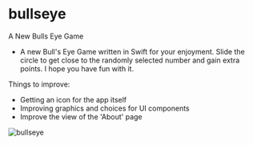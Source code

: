 # bullseye
A New Bulls Eye Game
* A new Bull's Eye Game written in Swift for your enjoyment. Slide the circle to get close to the randomly selected number and gain 
extra points. I hope you have fun with it. 

Things to improve:
* Getting an icon for the app itself
* Improving graphics and choices for UI components
* Improve the view of the 'About' page

![bullseye](https://cloud.githubusercontent.com/assets/2258709/24475436/cd883afc-149d-11e7-945f-8bfd2d9f0a3f.png)
